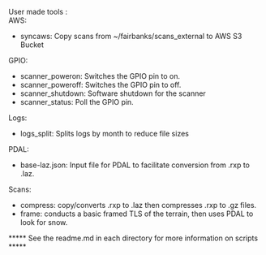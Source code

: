 User made tools :  
AWS:
  - syncaws: Copy scans from ~/fairbanks/scans_external to AWS S3 Bucket

GPIO:
  - scanner_poweron: Switches the GPIO pin to on.
  - scanner_poweroff: Switches the GPIO pin to off.
  - scanner_shutdown: Software shutdown for the scanner
  - scanner_status: Poll the GPIO pin.

Logs:
  - logs_split: Splits logs by month to reduce file sizes

PDAL:
  - base-laz.json: Input file for PDAL to facilitate conversion from .rxp to .laz.


Scans:
  - compress: copy/converts .rxp to .laz then compresses .rxp to .gz files.
  - frame: conducts a basic framed TLS of the terrain, then uses PDAL to look for snow.


***** See the readme.md in each directory for more information on scripts *****
